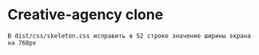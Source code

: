 # Creative-agency clone
    В dist/css/skeleton.css исправить в 52 строке значение ширины экрана на 768px